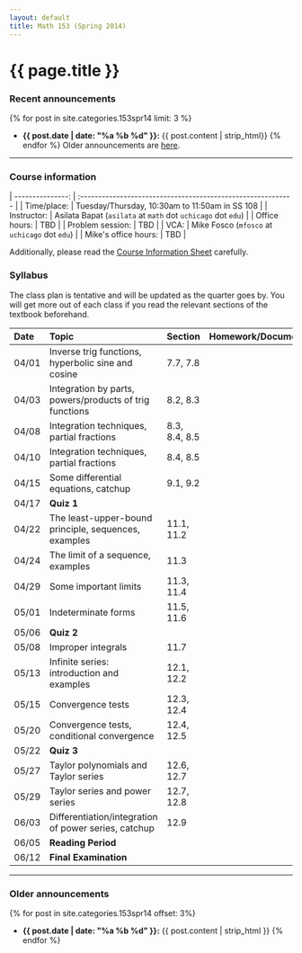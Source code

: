 ```yaml
---
layout: default
title: Math 153 (Spring 2014)
---
```


# {{ page.title }}

### Recent announcements
{% for post in site.categories.153spr14 limit: 3 %}
* **{{ post.date | date: "%a %b %d" }}:** {{ post.content | strip_html}}
{% endfor %}
Older announcements are [here](#older-announcements).

----

### Course information
<div class="infotable">

| ---------------:     | :----------------------------------------------------------- |
| Time/place:          | Tuesday/Thursday, 10:30am to 11:50am in SS 108               |
| Instructor:          | Asilata Bapat (`asilata` at `math` dot `uchicago` dot `edu`) |
| Office hours:        | TBD                                                          |
| Problem session:     | TBD                                                          |
| VCA:                 | Mike Fosco (`mfosco` at `uchicago` dot `edu`)                |
| Mike's office hours: | TBD                                                          |

</div>

Additionally, please read the [Course Information Sheet](courseinformationsheet.pdf) carefully.

### Syllabus
The class plan is tentative and will be updated as the quarter goes by. You will get more out of each class if you read the relevant sections of the textbook beforehand.

<div class="classplan">

| Date  | Topic                                                   | Section       | Homework/Documents |
| :---  | :---                                                    | :---          | :---               |
| 04/01 | Inverse trig functions, hyperbolic sine and cosine      | 7.7, 7.8      |                    |
| 04/03 | Integration by parts, powers/products of trig functions | 8.2, 8.3      |                    |
| 04/08 | Integration techniques, partial fractions               | 8.3, 8.4, 8.5 |                    |
| 04/10 | Integration techniques, partial fractions               | 8.4, 8.5      |                    |
| 04/15 | Some differential equations, catchup                    | 9.1, 9.2      |                    |
| 04/17 | **Quiz 1**                                              |               |                    |
| 04/22 | The least-upper-bound principle, sequences, examples    | 11.1, 11.2    |                    |
| 04/24 | The limit of a sequence, examples                       | 11.3          |                    |
| 04/29 | Some important limits                                   | 11.3, 11.4    |                    |
| 05/01 | Indeterminate forms                                     | 11.5, 11.6    |                    |
| 05/06 | **Quiz 2**                                              |               |                    |
| 05/08 | Improper integrals                                      | 11.7          |                    |
| 05/13 | Infinite series: introduction and examples              | 12.1, 12.2    |                    |
| 05/15 | Convergence tests                                       | 12.3, 12.4    |                    |
| 05/20 | Convergence tests, conditional convergence              | 12.4, 12.5    |                    |
| 05/22 | **Quiz 3**                                              |               |                    |
| 05/27 | Taylor polynomials and Taylor series                    | 12.6, 12.7    |                    |
| 05/29 | Taylor series and power series                          | 12.7, 12.8    |                    |
| 06/03 | Differentiation/integration of power series, catchup     | 12.9          |                    |
| 06/05 | **Reading Period**                                      |               |                    |
| 06/12 | **Final Examination**                                   |               |                    |


</div>

----
### Older announcements
{% for post in site.categories.153spr14 offset: 3%}
* **{{ post.date | date: "%a %b %d" }}:** {{ post.content | strip_html }}
{% endfor %}



